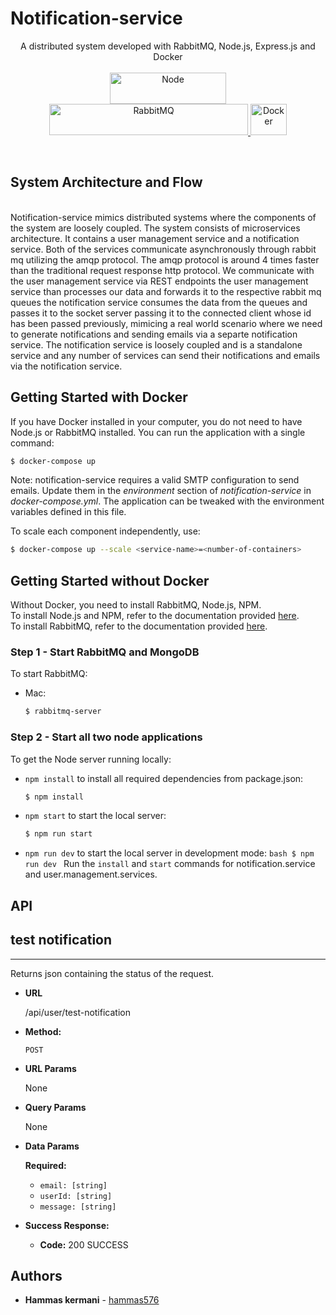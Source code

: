 ﻿# Notification-service

<p align="center">
A distributed system developed with RabbitMQ, Node.js, Express.js and Docker <br><br>
  <a href="https://upload.wikimedia.org/wikipedia/commons/thumb/7/7e/Node.js_logo_2015.svg/1200px-Node.js_logo_2015.svg.png">
    <img alt="Node" src="https://upload.wikimedia.org/wikipedia/commons/thumb/7/7e/Node.js_logo_2015.svg/1200px-Node.js_logo_2015.svg.png" height=50 width=186/>
  </a>
  <a href="https://upload.wikimedia.org/wikipedia/commons/7/71/RabbitMQ_logo.svg">
    <img alt="RabbitMQ" src = "https://upload.wikimedia.org/wikipedia/commons/7/71/RabbitMQ_logo.svg" height=50 width=318>
  </a>
  <a href="https://www.docker.com/sites/default/files/d8/2019-07/vertical-logo-monochromatic.png">
    <img alt="Docker" src = "https://www.docker.com/sites/default/files/d8/2019-07/vertical-logo-monochromatic.png" height=50 width=58>
  </a>
</p>
<br>

## System Architecture and Flow
<br>
Notification-service mimics distributed systems where the components of the system are loosely coupled. The system consists of microservices architecture. It contains a user management service and a notification service. Both of the services communicate asynchronously through rabbit mq utilizing the amqp protocol. The amqp protocol is around 4 times faster than the traditional request response http protocol. We communicate with the user management service via REST endpoints the user management service than processes our data and forwards it to the respective rabbit mq queues the notification service consumes the data from the queues and passes it to the socket server passing it to the connected client whose id has been passed previously, mimicing a real world scenario where we need to generate notifications and sending emails via a separte notification service. The notification service is loosely coupled and is a standalone service and any number of services can send their notifications and emails via the notification service.

## Getting Started with Docker

If you have Docker installed in your computer, you do not need to have Node.js or RabbitMQ installed. You can run the application with a single command:

```bash
$ docker-compose up
```

Note: notification-service requires a valid SMTP configuration to send emails. Update them in the <i>environment</i> section of <i>notification-service</i> in <i>docker-compose.yml</i>. The application can be tweaked with the environment variables defined in this file.

To scale each component independently, use:

```bash
$ docker-compose up --scale <service-name>=<number-of-containers>
```

## Getting Started without Docker

Without Docker, you need to install RabbitMQ, Node.js, NPM. </br>
To install Node.js and NPM, refer to the documentation provided [here](https://nodejs.org/en/download/package-manager).</br>
To install RabbitMQ, refer to the documentation provided [here](https://www.rabbitmq.com/download.html).

### Step 1 - Start RabbitMQ and MongoDB

To start RabbitMQ:

- Mac:
  ```bash
  $ rabbitmq-server
  ```

### Step 2 - Start all two node applications

To get the Node server running locally:

- `npm install` to install all required dependencies from package.json:
  ```bash
  $ npm install
  ```
- `npm start` to start the local server:
  ```bash
  $ npm run start
  ```
- `npm run dev` to start the local server in development mode:
  `bash
$ npm run dev
`
  Run the `install` and `start` commands for notification.service and user.management.services.

## API

## test notification

---

Returns json containing the status of the request.

- **URL**

  /api/user/test-notification

- **Method:**

  `POST`

- **URL Params**

  None

- **Query Params**

  None

- **Data Params**

  **Required:**

  - `email: [string]`
  - `userId: [string]`
  - `message: [string]`

- **Success Response:**

  - **Code:** 200 SUCCESS<br/>

## Authors

- **Hammas kermani** - [hammas576](https://github.com/hammas576)
